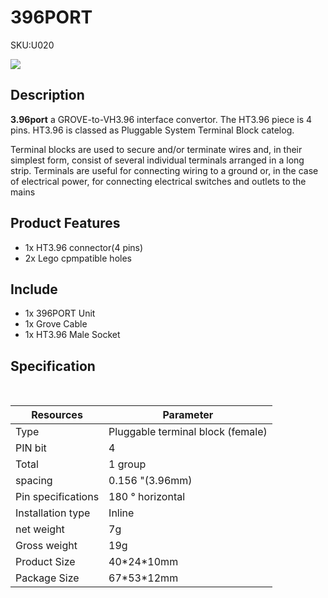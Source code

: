# 396PORT

<el-tag effect="plain">SKU:U020</el-tag>

<div class="product_pic"><img src="assets/img/product_pics/unit/M5GO_Unit_396port.webp"></div>

## Description

**3.96port** a GROVE-to-VH3.96 interface convertor.
The HT3.96 piece is 4 pins.
HT3.96 is classed as Pluggable System Terminal Block catelog.

Terminal blocks are used to secure and/or terminate wires and, in their simplest form, consist of several individual terminals arranged in a long strip. Terminals are useful for connecting wiring to a ground or, in the case of electrical power, for connecting electrical switches and outlets to the mains

## Product Features

- 1x HT3.96 connector(4 pins)
- 2x Lego cpmpatible holes


## Include

- 1x 396PORT Unit
- 1x Grove Cable
- 1x HT3.96 Male Socket

## Specification

<table class="table-1">
   <thead>
      <tr>
         <th>Resources</th>
         <th>Parameter</th>
      </tr>
   </thead>
   <tbody>
      <tr>
         <td>Type</td>
         <td>Pluggable terminal block (female)</td>
      </tr>
      <tr>
          <td>PIN bit</td>
          <td>4</td>
       </tr>
       <tr>
          <td>Total</td>
          <td>1 group</td>
       </tr>
       <tr>
          <td>spacing</td>
          <td>0.156 "(3.96mm)</td>
       </tr>
       <tr>
          <td>Pin specifications</td>
          <td>180 ° horizontal</td>
       </tr>
       <tr>
          <td>Installation type</td>
          <td>Inline </td>
       </tr>
      <tr>
         <td>net weight</td>
         <td>7g</td>
      </tr>
         <tr>
         <td>Gross weight</td>
         <td>19g</td>
      </tr>
      <tr>
         <td>Product Size</td>
         <td>40*24*10mm</td>
      </tr>
      <tr>
         <td>Package Size</td>
         <td>67*53*12mm</td>
      </tr>
   </tbody>
</table>


<script>

   var purchase_link = 'https://m5stack.com/collections/m5-unit/products/3-96-transfer-unit';

   anchor_search(purchase_link);
   scrollFunc();

</script>